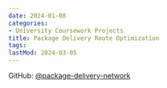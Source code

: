 ```yaml
---
date: 2024-01-08
categories:
- University Coursework Projects
title: Package Delivery Route Optimization
tags:
lastMod: 2024-03-05
---
```

GitHub: [@package-delivery-network](https://github.com/wonyoung-jang/package-delivery-network)
